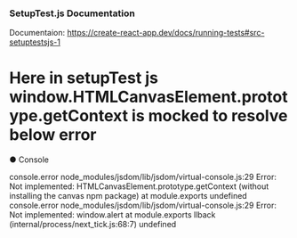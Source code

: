 ### SetupTest.js Documentation

Documentaion: https://create-react-app.dev/docs/running-tests#src-setuptestsjs-1

# Here in setupTest js window.HTMLCanvasElement.prototype.getContext is mocked to resolve below error

● Console

console.error node_modules/jsdom/lib/jsdom/virtual-console.js:29
Error: Not implemented: HTMLCanvasElement.prototype.getContext (without installing the canvas npm package)
at module.exports undefined
console.error node_modules/jsdom/lib/jsdom/virtual-console.js:29
Error: Not implemented: window.alert
at module.exports llback (internal/process/next_tick.js:68:7) undefined
